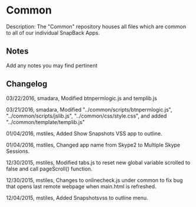 Common
===========
Description: The "Common" repository houses all files which are common to all of our individual SnapBack Apps.

Notes
----
Add any notes you may find pertinent 

Changelog
----
03/22/2016, smadara, Modified btnpermlogic.js and templib.js

03/21/2016, smadara, Modified "../common/scripts/btnpermlogic.js", "../common/scripts/jslib.js", "../common/css/style.css", and added "../common/template/templib.js"

01/04/2016, mstiles, Added Show Snapshots VSS app to outline.

01/04/2016, mstiles, Changed app name from Skype2 to Multiple Skype Sessions.

12/30/2015, mstiles, Modified tabs.js to reset new global variable scrolled to false and call pageScroll() function.

12/30/2015, mstiles, Changes to onlinecheck.js under common to fix bug that opens last remote webpage when main.html is refreshed.

12/04/2015, mstiles, Added Snapshotsvss to outline menu.